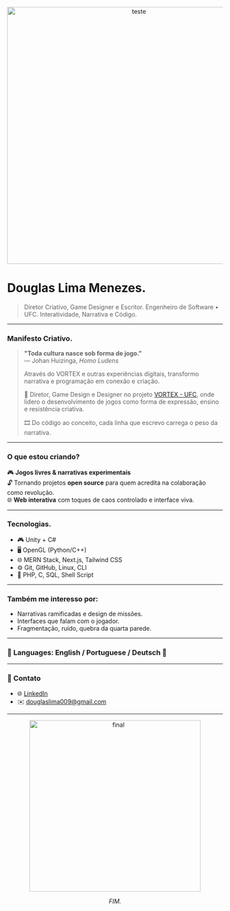 <p align="center">
<img src="https://66.media.tumblr.com/tumblr_li3y8asQMH1qcb5cmo1_500.jpg" width="600px" alt="teste">
</p>

# Douglas Lima Menezes.

> Diretor Criativo, Game Designer e Escritor.
> Engenheiro de Software • UFC.
> Interatividade, Narrativa e Código.

---

### Manifesto Criativo.

> **"Toda cultura nasce sob forma de jogo."**  
> — Johan Huizinga, *Homo Ludens*
>  
> Através do VORTEX e outras experiências digitais, transformo narrativa e programação em conexão e criação.
>  
> 👤 Diretor, Game Design e Designer no projeto [VORTEX - UFC](instagram.com/vortexufc), onde lidero o desenvolvimento de jogos como forma de expressão, ensino e resistência criativa.
>  
> 🎞️ Do código ao conceito, cada linha que escrevo carrega o peso da narrativa.

---

### O que estou criando?

🎮 **Jogos livres & narrativas experimentais**  
🔓 Tornando projetos **open source** para quem acredita na colaboração como revolução.  
🌐 **Web interativa** com toques de caos controlado e interface viva.  

---

### Tecnologias.

- 🎮 Unity + C#
- 🖥️ OpenGL (Python/C++)
- 🌐 MERN Stack, Next.js, Tailwind CSS
- ⚙️ Git, GitHub, Linux, CLI
- 💬 PHP, C, SQL, Shell Script

---

### Também me interesso por:

- Narrativas ramificadas e design de missões.
- Interfaces que falam com o jogador.
- Fragmentação, ruído, quebra da quarta parede.

---

### 💬 Languages: English / Portuguese / Deutsch 💬

---

### 📡 Contato

- 🌐 [LinkedIn](https://www.linkedin.com/in/douglaslima0451)
- ✉️ douglaslima009@gmail.com

---

<p align="center">
  <img src="https://66.media.tumblr.com/8b00b452c3d18997a344a720a8f7930b/c5d9ea014cc853ad-da/s500x750/e4b012c0cc0a0ea5f27fac0ca71e9208795782f6.jpg" width="400px" alt="final">
</p>

<p align="center"><i>FIM.</i></p>
